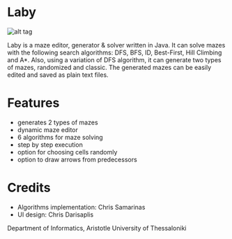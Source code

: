 # Laby
![alt tag](https://lh3.googleusercontent.com/-8AYHe47TSZo/VTgIPf0e5NI/AAAAAAAAAWg/snOY5NtzVRg/w794-h410-no/laby.png)

Laby is a maze editor, generator &amp; solver written in Java. It can solve mazes with the following search algorithms: DFS, BFS, ID, Best-First, Hill Climbing and A*. Also, using a variation of DFS algorithm, it can generate two types of mazes, randomized and classic. The generated mazes can be easily edited and saved as plain text files.

# Features
- generates 2 types of mazes
- dynamic maze editor
- 6 algorithms for maze solving
- step by step execution
- option for choosing cells randomly
- option to draw arrows from predecessors

# Credits
- Algorithms implementation: Chris Samarinas
- UI design: Chris Darisaplis

Department of Informatics, Aristotle University of Thessaloniki
